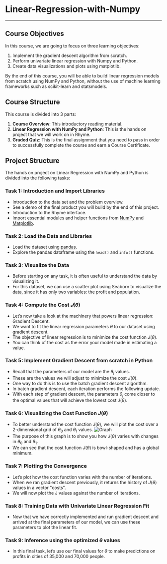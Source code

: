 # Linear-Regression-with-Numpy
_________________________

## Course Objectives
In this course, we are going to focus on three learning objectives:

1. Implement the gradient descent algorithm from scratch.
2. Perform univariate linear regression with Numpy and Python.
3. Create data visualizations and plots using matplotlib.

By the end of this course, you will be able to build linear regression models from scratch using NumPy and Python, without the use of machine learning frameworks such as scikit-learn and statsmodels.

## Course Structure
This course is divided into 3 parts:

1. **Course Overview**: This introductory reading material.
2. **Linear Regression with NumPy and Python**: This is the hands on project that we will work on in Rhyme.
3. **Graded Quiz**: This is the final assignment that you need to pass in order to successfully complete the course and earn a Course Certificate.

## Project Structure
The hands on project on Linear Regression with NumPy and Python is divided into the following tasks:

### Task 1: Introduction and Import Libraries
- Introduction to the data set and the problem overview.
- See a demo of the final product you will build by the end of this project.
- Introduction to the Rhyme interface.
- Import essential modules and helper functions from [NumPy](https://numpy.org/) and [Matplotlib](https://matplotlib.org/).

### Task 2: Load the Data and Libraries
- Load the dataset using [pandas](https://pandas.pydata.org/).
- Explore the pandas dataframe using the `head()` and `info()` functions.

### Task 3: Visualize the Data
- Before starting on any task, it is often useful to understand the data by visualizing it. 
- For this dataset, we can use a scatter plot using Seaborn to visualize the data, since it has only two variables: the profit and population.

### Task 4: Compute the Cost $𝐽(\theta)$
- Let’s now take a look at the machinery that powers linear regression: Gradient Descent.  
- We want to fit the linear regression parameters $\theta$ to our dataset using gradient descent.
- The objective of linear regression is to minimize the cost function $J(\theta)$.
- You can think of the cost as the error your model made in estimating a value.

### Task 5: Implement Gradient Descent from scratch in Python
- Recall that the parameters of our model are the $\theta_j$ values. 
- These are the values we will adjust to minimize the cost $J(\theta)$. 
- One way to do this is to use the batch gradient descent algorithm.
- In batch gradient descent, each iteration performs the following update. 
- With each step of gradient descent, the parameters $\theta_j$ come closer to the optimal values that will achieve the lowest cost $J(\theta)$. 

### Task 6: Visualizing the Cost Function $J(\theta)$
- To better understand the cost function $J(\theta)$, we will plot the cost over a 2-dimensional grid of $\theta_0$ and $\theta_1$ values.
  ![Graph](https://d3c33hcgiwev3.cloudfront.net/imageAssetProxy.v1/IynDYtiURWupw2LYlBVrfA_e45dd8bd7d5678f05b5798fa553d694f_Screenshot-from-2020-02-27-21-48-00.png?expiry=1660003200000&hmac=hrwiMCk6-AUTxUgU4gnWodcJ_jOuvVSUffUyAAcDDPM)
- The purpose of this graph is to show you how $J(\theta)$ varies with changes in $\theta_0$ and $\theta_1$. 
- We can see that the cost function $J(\theta)$ is bowl-shaped and has a global minimum. 

### Task 7: Plotting the Convergence
- Let’s plot how the cost function varies with the number of iterations. 
- When we ran gradient descent previously, it returns the history of $J(\theta)$ values in a vector "costs". 
- We will now plot the J values against the number of iterations. 

### Task 8: Training Data with Univariate Linear Regression Fit
- Now that we have correctly implemented and run gradient descent and arrived at the final parameters of our model, we can use these parameters to plot the linear fit. 

### Task 9: Inference using the optimized $\theta$ values
- In this final task, let’s use our final values for $\theta$ to make predictions on profits in cities of 35,000 and 70,000 people. 

